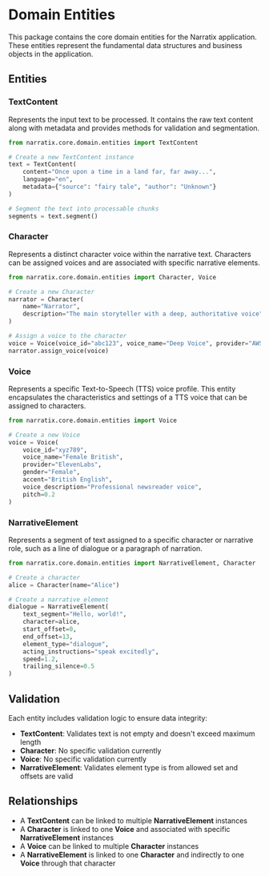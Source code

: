 # Domain Entities

This package contains the core domain entities for the Narratix application. These entities represent the fundamental data structures and business objects in the application.

## Entities

### TextContent

Represents the input text to be processed. It contains the raw text content along with metadata and provides methods for validation and segmentation.

```python
from narratix.core.domain.entities import TextContent

# Create a new TextContent instance
text = TextContent(
    content="Once upon a time in a land far, far away...",
    language="en",
    metadata={"source": "fairy tale", "author": "Unknown"}
)

# Segment the text into processable chunks
segments = text.segment()
```

### Character

Represents a distinct character voice within the narrative text. Characters can be assigned voices and are associated with specific narrative elements.

```python
from narratix.core.domain.entities import Character, Voice

# Create a new Character
narrator = Character(
    name="Narrator",
    description="The main storyteller with a deep, authoritative voice"
)

# Assign a voice to the character
voice = Voice(voice_id="abc123", voice_name="Deep Voice", provider="AWS")
narrator.assign_voice(voice)
```

### Voice

Represents a specific Text-to-Speech (TTS) voice profile. This entity encapsulates the characteristics and settings of a TTS voice that can be assigned to characters.

```python
from narratix.core.domain.entities import Voice

# Create a new Voice
voice = Voice(
    voice_id="xyz789",
    voice_name="Female British",
    provider="ElevenLabs",
    gender="Female",
    accent="British English",
    voice_description="Professional newsreader voice",
    pitch=0.2
)
```

### NarrativeElement

Represents a segment of text assigned to a specific character or narrative role, such as a line of dialogue or a paragraph of narration.

```python
from narratix.core.domain.entities import NarrativeElement, Character

# Create a character
alice = Character(name="Alice")

# Create a narrative element
dialogue = NarrativeElement(
    text_segment="Hello, world!",
    character=alice,
    start_offset=0,
    end_offset=13,
    element_type="dialogue",
    acting_instructions="speak excitedly",
    speed=1.2,
    trailing_silence=0.5
)
```

## Validation

Each entity includes validation logic to ensure data integrity:

- **TextContent**: Validates text is not empty and doesn't exceed maximum length
- **Character**: No specific validation currently
- **Voice**: No specific validation currently
- **NarrativeElement**: Validates element type is from allowed set and offsets are valid

## Relationships

- A **TextContent** can be linked to multiple **NarrativeElement** instances
- A **Character** is linked to one **Voice** and associated with specific **NarrativeElement** instances
- A **Voice** can be linked to multiple **Character** instances
- A **NarrativeElement** is linked to one **Character** and indirectly to one **Voice** through that character 